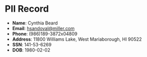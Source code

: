 # PII Record
- **Name**: Cynthia Beard
- **Email**: hsandoval@miller.com
- **Phone**: (986)189-3872x04809
- **Address**: 11800 Williams Lake, West Mariaborough, HI 90522
- **SSN**: 141-53-6269
- **DOB**: 1980-02-02
